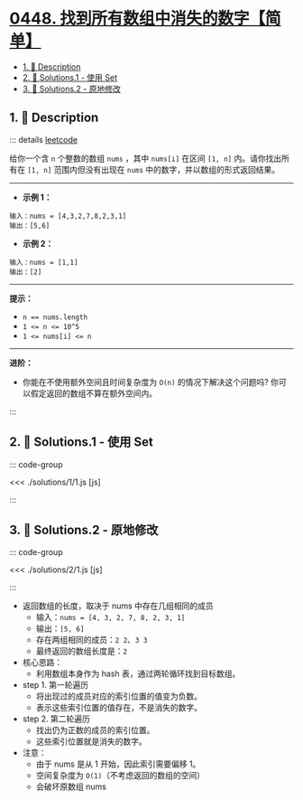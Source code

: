 # [0448. 找到所有数组中消失的数字【简单】](https://github.com/tnotesjs/TNotes.leetcode/tree/main/notes/0448.%20%E6%89%BE%E5%88%B0%E6%89%80%E6%9C%89%E6%95%B0%E7%BB%84%E4%B8%AD%E6%B6%88%E5%A4%B1%E7%9A%84%E6%95%B0%E5%AD%97%E3%80%90%E7%AE%80%E5%8D%95%E3%80%91)

<!-- region:toc -->

- [1. 📝 Description](#1--description)
- [2. 🎯 Solutions.1 - 使用 Set](#2--solutions1---使用-set)
- [3. 🎯 Solutions.2 - 原地修改](#3--solutions2---原地修改)

<!-- endregion:toc -->

## 1. 📝 Description

::: details [leetcode](https://leetcode.cn/problems/find-all-numbers-disappeared-in-an-array/)

给你一个含 `n` 个整数的数组 `nums` ，其中 `nums[i]` 在区间 `[1, n]` 内。请你找出所有在 `[1, n]` 范围内但没有出现在 `nums` 中的数字，并以数组的形式返回结果。

---

- **示例 1：**

```
输入：nums = [4,3,2,7,8,2,3,1]
输出：[5,6]

```

- **示例 2：**

```
输入：nums = [1,1]
输出：[2]
```

---

**提示：**

- `n == nums.length`
- `1 <= n <= 10^5`
- `1 <= nums[i] <= n`

---

**进阶：**

- 你能在不使用额外空间且时间复杂度为 `O(n)` 的情况下解决这个问题吗? 你可以假定返回的数组不算在额外空间内。

:::

## 2. 🎯 Solutions.1 - 使用 Set

::: code-group

<<< ./solutions/1/1.js [js]

:::

## 3. 🎯 Solutions.2 - 原地修改

::: code-group

<<< ./solutions/2/1.js [js]

:::

- 返回数组的长度，取决于 nums 中存在几组相同的成员
  - 输入：`nums = [4, 3, 2, 7, 8, 2, 3, 1]`
  - 输出：`[5, 6]`
  - 存在两组相同的成员：`2 2`、`3 3`
  - 最终返回的数组长度是：`2`
- 核心思路：
  - 利用数组本身作为 hash 表，通过两轮循环找到目标数组。
- step 1. 第一轮遍历
  - 将出现过的成员对应的索引位置的值变为负数。
  - 表示这些索引位置的值存在，不是消失的数字。
- step 2. 第二轮遍历
  - 找出仍为正数的成员的索引位置。
  - 这些索引位置就是消失的数字。
- 注意：
  - 由于 nums 是从 1 开始，因此索引需要偏移 1。
  - 空间复杂度为 `O(1)`（不考虑返回的数组的空间）
  - 会破坏原数组 nums
